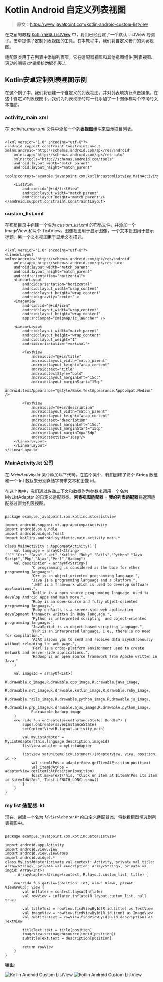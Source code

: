 # Kotlin Android 自定义列表视图

> 原文：<https://www.javatpoint.com/kotlin-android-custom-listview>

在之前的教程 [Kotlin 安卓 ListView](kotlin-android-listview) 中，我们已经创建了一个默认 ListView 的例子。安卓提供了定制列表视图的工具。在本教程中，我们将自定义我们的列表视图。

适配器类用于在列表中添加列表项。它在适配器视图和其他视图组件(列表视图、滚动视图等)之间桥接数据列表。).

## Kotlin安卓定制列表视图示例

在这个例子中，我们将创建一个自定义的列表视图，并对列表项执行点击操作。在这个自定义列表视图中，我们为列表视图的每一行添加了一个图像和两个不同的文本描述。

### activity_main.xml

在 *activity_main.xml* 文件中添加一个**列表视图**组件来显示项目列表。

```

<?xml version="1.0" encoding="utf-8"?>
<android.support.constraint.ConstraintLayout xmlns:android="http://schemas.android.com/apk/res/android"
    xmlns:app="http://schemas.android.com/apk/res-auto"
    xmlns:tools="http://schemas.android.com/tools"
    android:layout_width="match_parent"
    android:layout_height="match_parent"
    tools:context="example.javatpoint.com.kotlincustomlistview.MainActivity">

    <ListView
        android:id="@+id/listView"
        android:layout_width="match_parent"
        android:layout_height="match_parent"/>
</android.support.constraint.ConstraintLayout>

```

### custom_list.xml

在布局目录中创建一个名为 *custom_list.xml* 的布局文件，并添加一个 ImageView 和两个 TextView。图像视图用于显示图像，一个文本视图用于显示标题，另一个文本视图用于显示文本描述。

```

<?xml version="1.0" encoding="utf-8"?>
<LinearLayout xmlns:android="http://schemas.android.com/apk/res/android"
    xmlns:app="http://schemas.android.com/apk/res-auto"
    android:layout_width="match_parent"
    android:layout_height="match_parent"
    android:orientation="horizontal">
    <LinearLayout
        android:orientation="horizontal"
        android:layout_width="wrap_content"
        android:layout_height="wrap_content"
        android:gravity="center" >
    <ImageView
        android:id="@+id/icon"
        android:layout_width="wrap_content"
        android:layout_height="wrap_content"
        app:srcCompat="@mipmap/ic_launcher" />

    <LinearLayout
        android:layout_width="match_parent"
        android:layout_height="wrap_content"
        android:layout_weight="1"
        android:orientation="vertical">

        <TextView
            android:id="@+id/title"
            android:layout_width="match_parent"
            android:layout_height="wrap_content"
            android:text="title"
            android:textStyle="bold"
            android:layout_marginLeft="15dp"
            android:layout_marginStart="15dp"
            android:textAppearance="@style/Base.TextAppearance.AppCompat.Medium" />

        <TextView
            android:id="@+id/description"
            android:layout_width="match_parent"
            android:layout_height="wrap_content"
            android:text="description"
            android:layout_marginLeft="15dp"
            android:layout_marginStart="15dp"
            android:layout_marginTop="5dp"
            android:textSize="16sp"/>
    </LinearLayout>
    </LinearLayout>
</LinearLayout>

```

### MainActivity.kt 公司

在 *MainActivity.kt* 类中添加以下代码。在这个类中，我们创建了两个 String 数组和一个 Int 数组来分别存储字符串文本和图像 id。

在这个类中，我们通过传递上下文和数据作为参数来调用一个名为 MyListAdapter 的自定义适配器类。**列表视图适配器** = **我的列表适配器**将返回适配器设置为列表视图。

```

package example.javatpoint.com.kotlincustomlistview

import android.support.v7.app.AppCompatActivity
import android.os.Bundle
import android.widget.Toast
import kotlinx.android.synthetic.main.activity_main.*

class MainActivity : AppCompatActivity() {
    val language = arrayOf<String>("C","C++","Java",".Net","Kotlin","Ruby","Rails","Python","Java Script","Php","Ajax","Perl","Hadoop")
    val description = arrayOf<String>(
            "C programming is considered as the base for other programming languages",
            "C++ is an object-oriented programming language.",
            "Java is a programming language and a platform.",
            ".NET is a framework which is used to develop software applications.",
            "Kotlin is a open-source programming language, used to develop Android apps and much more.",
            "Ruby is an open-source and fully object-oriented programming language.",
            "Ruby on Rails is a server-side web application development framework written in Ruby language.",
            "Python is interpreted scripting  and object-oriented programming language.",
            "JavaScript is an object-based scripting language.",
            "PHP is an interpreted language, i.e., there is no need for compilation.",
            "AJAX allows you to send and receive data asynchronously without reloading the web page.",
            "Perl is a cross-platform environment used to create network and server-side applications.",
            "Hadoop is an open source framework from Apache written in Java."
    )

    val imageId = arrayOf<Int>(
            R.drawable.c_image,R.drawable.cpp_image,R.drawable.java_image,
            R.drawable.net_image,R.drawable.kotlin_image,R.drawable.ruby_image,
            R.drawable.rails_image,R.drawable.python_image,R.drawable.js_image,
            R.drawable.php_image,R.drawable.ajax_image,R.drawable.python_image,
            R.drawable.hadoop_image
    )
    override fun onCreate(savedInstanceState: Bundle?) {
        super.onCreate(savedInstanceState)
        setContentView(R.layout.activity_main)

        val myListAdapter = MyListAdapter(this,language,description,imageId)
        listView.adapter = myListAdapter

        listView.setOnItemClickListener(){adapterView, view, position, id ->
            val itemAtPos = adapterView.getItemAtPosition(position)
            val itemIdAtPos = adapterView.getItemIdAtPosition(position)
            Toast.makeText(this, "Click on item at $itemAtPos its item id $itemIdAtPos", Toast.LENGTH_LONG).show()
        }
    }
}

```

### my list 适配器. kt

现在，创建一个名为 *MyListAdapter.kt* 的自定义适配器类，将数据模型填充到列表视图中。

```

package example.javatpoint.com.kotlincustomlistview

import android.app.Activity
import android.view.View
import android.view.ViewGroup
import android.widget.*
class MyListAdapter(private val context: Activity, private val title: Array<String>, private val description: Array<String>, private val imgid: Array<Int>)
    : ArrayAdapter<String>(context, R.layout.custom_list, title) {

    override fun getView(position: Int, view: View?, parent: ViewGroup): View {
        val inflater = context.layoutInflater
        val rowView = inflater.inflate(R.layout.custom_list, null, true)

        val titleText = rowView.findViewById(R.id.title) as TextView
        val imageView = rowView.findViewById(R.id.icon) as ImageView
        val subtitleText = rowView.findViewById(R.id.description) as TextView

        titleText.text = title[position]
        imageView.setImageResource(imgid[position])
        subtitleText.text = description[position]

        return rowView
    }
}

```

**输出:**

![Kotlin Android Custom ListView](img/b09bc9b50bf5caa3c2e66a24802e85e9.png) ![Kotlin Android Custom ListView](img/5c54c34b2564f3d2ac9e0df5cda951b8.png)